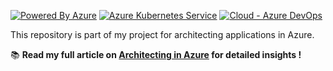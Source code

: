 [![Powered By Azure](https://img.shields.io/badge/Powered%20By-Azure-blue)](https://azure.microsoft.com/)
[![Azure Kubernetes Service](https://img.shields.io/badge/Tools-Kubernetes-informational?style=flat-square&logo=kubernetes&logoColor=white&color=007CF0)](https://azure.microsoft.com/)
[![Cloud - Azure DevOps](https://img.shields.io/badge/Cloud-AzureDevOps-informational?style=flat-square&logo=azure-devops&logoColor=white&color=007CF0)](https://azure.microsoft.com/en-us/services/devops/)

This repository is part of my project for architecting applications in Azure. 

📚 **Read my full article on [Architecting in Azure](https://selmouni.hashnode.dev/exploring-azure-architectures) for detailed insights !**
